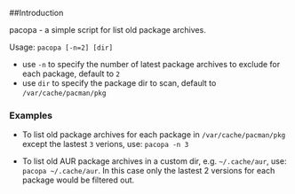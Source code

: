 ##Introduction

pacopa - a simple script for list old package archives.

Usage: `pacopa [-n=2] [dir]`

* use `-n` to specify the number of latest package archives to exclude for each package, default to `2`
* use `dir` to specify the package dir to scan, default to `/var/cache/pacman/pkg`

### Examples

* To list old package archives for each package in `/var/cache/pacman/pkg` except the lastest `3` verions, use: `pacopa -n 3`

* To list old AUR package archives in a custom dir, e.g. `~/.cache/aur`, use: `pacopa ~/.cache/aur`. In this case only the lastest 2 versions for each package would be filtered out.
